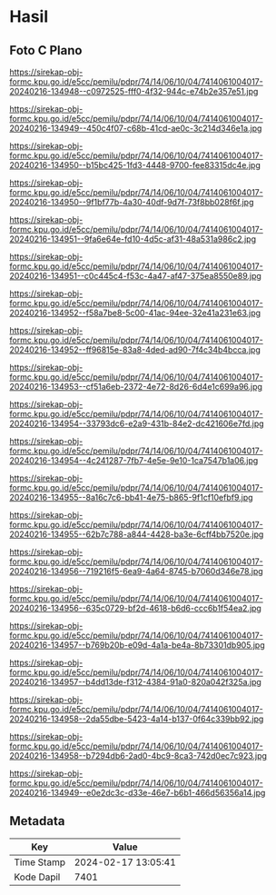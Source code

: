 # Hasil

## Foto C Plano

https://sirekap-obj-formc.kpu.go.id/e5cc/pemilu/pdpr/74/14/06/10/04/7414061004017-20240216-134948--c0972525-fff0-4f32-944c-e74b2e357e51.jpg

https://sirekap-obj-formc.kpu.go.id/e5cc/pemilu/pdpr/74/14/06/10/04/7414061004017-20240216-134949--450c4f07-c68b-41cd-ae0c-3c214d346e1a.jpg

https://sirekap-obj-formc.kpu.go.id/e5cc/pemilu/pdpr/74/14/06/10/04/7414061004017-20240216-134950--b15bc425-1fd3-4448-9700-fee83315dc4e.jpg

https://sirekap-obj-formc.kpu.go.id/e5cc/pemilu/pdpr/74/14/06/10/04/7414061004017-20240216-134950--9f1bf77b-4a30-40df-9d7f-73f8bb028f6f.jpg

https://sirekap-obj-formc.kpu.go.id/e5cc/pemilu/pdpr/74/14/06/10/04/7414061004017-20240216-134951--9fa6e64e-fd10-4d5c-af31-48a531a986c2.jpg

https://sirekap-obj-formc.kpu.go.id/e5cc/pemilu/pdpr/74/14/06/10/04/7414061004017-20240216-134951--c0c445c4-f53c-4a47-af47-375ea8550e89.jpg

https://sirekap-obj-formc.kpu.go.id/e5cc/pemilu/pdpr/74/14/06/10/04/7414061004017-20240216-134952--f58a7be8-5c00-41ac-94ee-32e41a231e63.jpg

https://sirekap-obj-formc.kpu.go.id/e5cc/pemilu/pdpr/74/14/06/10/04/7414061004017-20240216-134952--ff96815e-83a8-4ded-ad90-7f4c34b4bcca.jpg

https://sirekap-obj-formc.kpu.go.id/e5cc/pemilu/pdpr/74/14/06/10/04/7414061004017-20240216-134953--cf51a6eb-2372-4e72-8d26-6d4e1c699a96.jpg

https://sirekap-obj-formc.kpu.go.id/e5cc/pemilu/pdpr/74/14/06/10/04/7414061004017-20240216-134954--33793dc6-e2a9-431b-84e2-dc421606e7fd.jpg

https://sirekap-obj-formc.kpu.go.id/e5cc/pemilu/pdpr/74/14/06/10/04/7414061004017-20240216-134954--4c241287-7fb7-4e5e-9e10-1ca7547b1a06.jpg

https://sirekap-obj-formc.kpu.go.id/e5cc/pemilu/pdpr/74/14/06/10/04/7414061004017-20240216-134955--8a16c7c6-bb41-4e75-b865-9f1cf10efbf9.jpg

https://sirekap-obj-formc.kpu.go.id/e5cc/pemilu/pdpr/74/14/06/10/04/7414061004017-20240216-134955--62b7c788-a844-4428-ba3e-6cff4bb7520e.jpg

https://sirekap-obj-formc.kpu.go.id/e5cc/pemilu/pdpr/74/14/06/10/04/7414061004017-20240216-134956--719216f5-6ea9-4a64-8745-b7060d346e78.jpg

https://sirekap-obj-formc.kpu.go.id/e5cc/pemilu/pdpr/74/14/06/10/04/7414061004017-20240216-134956--635c0729-bf2d-4618-b6d6-ccc6b1f54ea2.jpg

https://sirekap-obj-formc.kpu.go.id/e5cc/pemilu/pdpr/74/14/06/10/04/7414061004017-20240216-134957--b769b20b-e09d-4a1a-be4a-8b73301db905.jpg

https://sirekap-obj-formc.kpu.go.id/e5cc/pemilu/pdpr/74/14/06/10/04/7414061004017-20240216-134957--b4dd13de-f312-4384-91a0-820a042f325a.jpg

https://sirekap-obj-formc.kpu.go.id/e5cc/pemilu/pdpr/74/14/06/10/04/7414061004017-20240216-134958--2da55dbe-5423-4a14-b137-0f64c339bb92.jpg

https://sirekap-obj-formc.kpu.go.id/e5cc/pemilu/pdpr/74/14/06/10/04/7414061004017-20240216-134958--b7294db6-2ad0-4bc9-8ca3-742d0ec7c923.jpg

https://sirekap-obj-formc.kpu.go.id/e5cc/pemilu/pdpr/74/14/06/10/04/7414061004017-20240216-134949--e0e2dc3c-d33e-46e7-b6b1-466d56356a14.jpg


## Metadata

| Key        | Value               |
| ---------- | ------------------- |
| Time Stamp | 2024-02-17 13:05:41 |
| Kode Dapil | 7401                |



